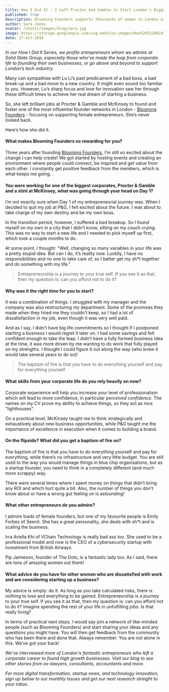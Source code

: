 ```yaml
---
title: How I Did It - I Left Procter And Gamble to Start London's Biggest Female Entrepreneurs Network
published: true
description: Blooming Founders supports thousands of women in London as they start and scale high growth ventures. The blooming-est founder is Lu Li, who started the community to realise her passion for innovation and collaboration. Here's how she did it.
author: Sara Jones
avatar: /static/images/blog/sara.jpg
image: https://storage.googleapis.com/ssg-website-images/How%20I%20Did%20It%20-%20Lu%20Li/lu%20li%20header.jpg
date: 17-oct-2018
---
```


*In our How I Did It Series, we profile entrepreneurs whom we admire at Solid State Group, especially those who’ve made the leap from corporate life to founding their own businesses, or go above and beyond to support London’s tech industry.*

Many can sympathise with Lu Li’s past predicament of a bad boss, a bad break-up and a bad move to a new country. It might even sound *too* familiar to you. However, Lu’s sharp focus and love for innovation saw her through these difficult times to achieve her real dream of starting a business.

So, she left brilliant jobs at Procter & Gamble and McKinsey to found and foster one of the most influential founder networks in London - [Blooming Founders](https://www.facebook.com/groups/bloomingfounders/) - focusing on supporting female entrepreneurs. She’s never looked back.

Here’s how she did it.

#### What makes Blooming Founders so rewarding for you?

Three years after founding [Blooming Founders](http://bloomingfounders.com/press/), I’m still so excited about the change I can help create! We got started by hosting events and creating an environment where people could connect, be inspired and get value from each other. I constantly get positive feedback from the members, which is what keeps me going. .

#### You were working for one of the biggest corporates, Procter & Gamble and a stint at McKinsey, what was going through your head on Day 1?

I’m not exactly sure when Day 1 of my entrepreneurial journey was. When I decided to quit my job at P&G, I felt excited about the future. I was about to take charge of my own destiny and be my own boss. 

In the transition period, however, I suffered a bad breakup. So I found myself on my own in a city that I didn’t know, sitting on my couch crying. This was no way to start a new life and I needed to pick myself up first, which took a couple months to do. 

At some point, I thought: "Well, changing so many variables in your life was a pretty stupid idea. But can I do, it’s reality now. Luckily, I have no responsibilities and no one to take care of, so I better get my sh*t together and do something with my life." 

> Entrepreneurship is a journey to your true self. If you see it as that, then my question is: can you afford not to do it?

#### Why was it the right time for you to start?

It was a combination of things. I struggled with my manager and the company was also restructuring my department. Some of the promises they made when they hired me they couldn’t keep, so I had a lot of dissatisfaction in my job, even though it was very well paid. 

And as I say, I didn’t have big life commitments so I thought if I postponed starting a business I would regret it later on. I had some savings and felt confident enough to take the leap. I didn’t have a fully formed business idea at the time, it was more driven by me wanting to do work that fully played on my strengths. I thought I could figure it out along the way (who knew it would take several years to do so)!

> The baptism of fire is that you have to do everything yourself and pay for everything yourself

#### What skills from your corporate life do you rely heavily on now?

Corporate experience will help you increase your level of professionalism which will lead to more confidence, in particular *perceived confidence*. The names on my CV prove my ability to achieve things, so they act as nice "lighthouses".

On a practical level, McKinsey taught me to think strategically and exhaustively about new business opportunities, while P&G taught me the importance of excellence in execution when it comes to building a brand.

#### On the flipside? What did you get a baptism of fire on?

The baptism of fire is that you have to do everything yourself and pay for everything, while there’s no infrastructure and very little budget. You are still used to the way you would manage things in blue chip organisations, but as a startup founder, you need to think in a completely different (and much more scrappy) way.

There were several times where I spent money on things that didn’t bring any ROI and which hurt quite a bit. Also, the number of things you don’t know about or have a wrong gut feeling on is astounding!

#### What other entrepreneurs do you admire?

I admire loads of female founders, but one of my favourite people is Emily Forbes of Seenit. She has a great personality, she deals with sh*t and is scaling the business. 

Irra Ariella Khi of VChain Technology is really bad ass too. She used to be a professional model and now is the CEO of a cybersecurity startup with investment from British Airways.

Pip Jamieson, founder of The Dots, is a fantastic lady too. As I said, there are tons of amazing women out there! 

#### What advice do you have for other women who are dissatisfied with work and are considering starting up a business?

My advice is simply: do it. As long as you take calculated risks, there is nothing to lose and everything to be gained. Entrepreneurship is a journey to your true self. If you see it as that, then my question is: can you afford not to do it? Imagine spending the rest of your life in unfulfilling jobs. Is that really living?

In terms of practical next steps, I would say join a network of like-minded people (such as Blooming Founders) and start sharing your ideas and any questions you might have. You will then get feedback from the community who has been there and done that. Always remember: You are not alone in this. We’ve got your back!

*We've interviewed more of London's fantastic entrepreneurs who left a corporate career to found high growth businesses. Visit our blog to see other stories from ex-lawyers, consultants, accountants and more.*

*For more digital transformation, startup news, and technology innovation, sign up below to our monthly Issues and get our next research straight to your inbox.*